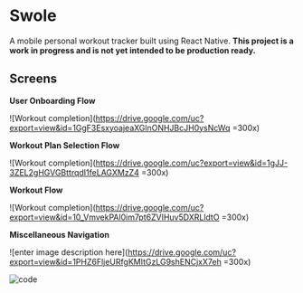 Swole 
============
A mobile personal workout tracker built using React Native.
**This project is a work in progress and is not yet intended to be production ready.**

## Screens
**User Onboarding Flow**

![Workout completion](https://drive.google.com/uc?export=view&id=1GgF3EsxyoajeaXGlnONHJBcJH0ysNcWq =300x)

**Workout Plan Selection Flow**

![Workout completion](https://drive.google.com/uc?export=view&id=1gJJ-3ZEL2gHGVGBttrqdI1feLAGXMzZ4 =300x)

  **Workout Flow**

  ![Workout completion](https://drive.google.com/uc?export=view&id=10_VmvekPAl0im7pt6ZVIHuv5DXRLldtO =300x)

  **Miscellaneous Navigation** 

![enter image description here](https://drive.google.com/uc?export=view&id=1PHZ6FljeURfgKMItGzLG9shENCjxX7eh =300x)






  

![code](https://upload.wikimedia.org/wikipedia/commons/thumb/e/ee/Gadus_morhua_Cod-2b-Atlanterhavsparken-Norway.JPG/720px-Gadus_morhua_Cod-2b-Atlanterhavsparken-Norway.JPG)